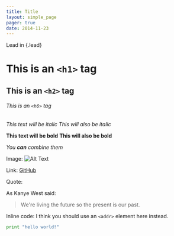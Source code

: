 ```yaml
---
title: Title 
layout: simple_page 
pager: true
date: 2014-11-23
---
```


Lead in
{.lead}

# This is an `<h1>` tag
## This is an `<h2>` tag
###### This is an `<h6>` tag

*This text will be italic*
_This will also be italic_

**This text will be bold**
__This will also be bold__

*You **can** combine them*

Image: ![Alt Text](url)

Link: [GitHub](http://github.com)

Quote:

As Kanye West said:

> We're living the future so
> the present is our past.

Inline code:
I think you should use an
`<addr>` element here instead.

```python
print "hello world!"
```

